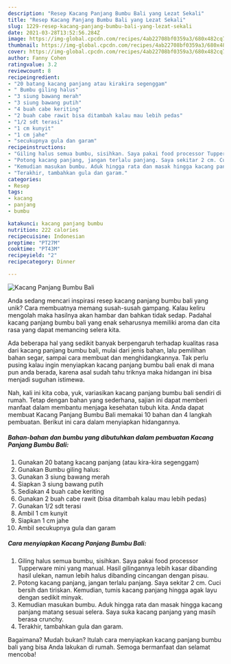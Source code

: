 ```yaml
---
description: "Resep Kacang Panjang Bumbu Bali yang Lezat Sekali"
title: "Resep Kacang Panjang Bumbu Bali yang Lezat Sekali"
slug: 1229-resep-kacang-panjang-bumbu-bali-yang-lezat-sekali
date: 2021-03-28T13:52:56.284Z
image: https://img-global.cpcdn.com/recipes/4ab22708bf0359a3/680x482cq70/kacang-panjang-bumbu-bali-foto-resep-utama.jpg
thumbnail: https://img-global.cpcdn.com/recipes/4ab22708bf0359a3/680x482cq70/kacang-panjang-bumbu-bali-foto-resep-utama.jpg
cover: https://img-global.cpcdn.com/recipes/4ab22708bf0359a3/680x482cq70/kacang-panjang-bumbu-bali-foto-resep-utama.jpg
author: Fanny Cohen
ratingvalue: 3.2
reviewcount: 8
recipeingredient:
- "20 batang kacang panjang atau kirakira segenggam"
- " Bumbu giling halus"
- "3 siung bawang merah"
- "3 siung bawang putih"
- "4 buah cabe keriting"
- "2 buah cabe rawit bisa ditambah kalau mau lebih pedas"
- "1/2 sdt terasi"
- "1 cm kunyit"
- "1 cm jahe"
- "secukupnya gula dan garam"
recipeinstructions:
- "Giling halus semua bumbu, sisihkan. Saya pakai food processor Tupperware mini yang manual. Hasil gilingannya lebih kasar dibanding hasil ulekan, namun lebih halus dibanding cincangan dengan pisau."
- "Potong kacang panjang, jangan terlalu panjang. Saya sekitar 2 cm. Cuci bersih dan tiriskan. Kemudian, tumis kacang panjang hingga agak layu dengan sedikit minyak."
- "Kemudian masukan bumbu. Aduk hingga rata dan masak hingga kacang panjang matang sesuai selera. Saya suka kacang panjang yang masih berasa crunchy."
- "Terakhir, tambahkan gula dan garam."
categories:
- Resep
tags:
- kacang
- panjang
- bumbu

katakunci: kacang panjang bumbu 
nutrition: 222 calories
recipecuisine: Indonesian
preptime: "PT27M"
cooktime: "PT43M"
recipeyield: "2"
recipecategory: Dinner

---
```



![Kacang Panjang Bumbu Bali](https://img-global.cpcdn.com/recipes/4ab22708bf0359a3/680x482cq70/kacang-panjang-bumbu-bali-foto-resep-utama.jpg)

Anda sedang mencari inspirasi resep kacang panjang bumbu bali yang unik? Cara membuatnya memang susah-susah gampang. Kalau keliru mengolah maka hasilnya akan hambar dan bahkan tidak sedap. Padahal kacang panjang bumbu bali yang enak seharusnya memiliki aroma dan cita rasa yang dapat memancing selera kita.

Ada beberapa hal yang sedikit banyak berpengaruh terhadap kualitas rasa dari kacang panjang bumbu bali, mulai dari jenis bahan, lalu pemilihan bahan segar, sampai cara membuat dan menghidangkannya. Tak perlu pusing kalau ingin menyiapkan kacang panjang bumbu bali enak di mana pun anda berada, karena asal sudah tahu triknya maka hidangan ini bisa menjadi suguhan istimewa.




Nah, kali ini kita coba, yuk, variasikan kacang panjang bumbu bali sendiri di rumah. Tetap dengan bahan yang sederhana, sajian ini dapat memberi manfaat dalam membantu menjaga kesehatan tubuh kita. Anda dapat membuat Kacang Panjang Bumbu Bali memakai 10 bahan dan 4 langkah pembuatan. Berikut ini cara dalam menyiapkan hidangannya.

<!--inarticleads1-->

##### Bahan-bahan dan bumbu yang dibutuhkan dalam pembuatan Kacang Panjang Bumbu Bali:

1. Gunakan 20 batang kacang panjang (atau kira-kira segenggam)
1. Gunakan  Bumbu giling halus:
1. Gunakan 3 siung bawang merah
1. Siapkan 3 siung bawang putih
1. Sediakan 4 buah cabe keriting
1. Gunakan 2 buah cabe rawit (bisa ditambah kalau mau lebih pedas)
1. Gunakan 1/2 sdt terasi
1. Ambil 1 cm kunyit
1. Siapkan 1 cm jahe
1. Ambil secukupnya gula dan garam




<!--inarticleads2-->

##### Cara menyiapkan Kacang Panjang Bumbu Bali:

1. Giling halus semua bumbu, sisihkan. Saya pakai food processor Tupperware mini yang manual. Hasil gilingannya lebih kasar dibanding hasil ulekan, namun lebih halus dibanding cincangan dengan pisau.
1. Potong kacang panjang, jangan terlalu panjang. Saya sekitar 2 cm. Cuci bersih dan tiriskan. Kemudian, tumis kacang panjang hingga agak layu dengan sedikit minyak.
1. Kemudian masukan bumbu. Aduk hingga rata dan masak hingga kacang panjang matang sesuai selera. Saya suka kacang panjang yang masih berasa crunchy.
1. Terakhir, tambahkan gula dan garam.




Bagaimana? Mudah bukan? Itulah cara menyiapkan kacang panjang bumbu bali yang bisa Anda lakukan di rumah. Semoga bermanfaat dan selamat mencoba!
